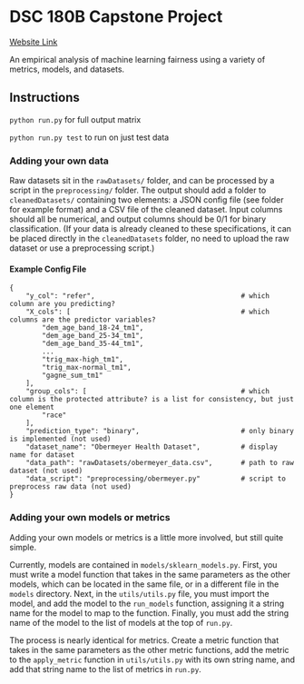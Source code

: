 # DSC 180B Capstone Project

[Website Link](https://annemxu.github.io/ml-fairness/)

An empirical analysis of machine learning fairness using a variety of metrics, models, and datasets.

## Instructions
`python run.py` for full output matrix

`python run.py test` to run on just test data

### Adding your own data
Raw datasets sit in the `rawDatasets/` folder, and can be processed by a script in the `preprocessing/` folder. The output should add a folder to `cleanedDatasets/` containing two elements: a JSON config file (see folder for example format) and a CSV file of the cleaned dataset. Input columns should all be numerical, and output columns should be 0/1 for binary classification. (If your data is already cleaned to these specifications, it can be placed directly in the `cleanedDatasets` folder, no need to upload the raw dataset or use a preprocessing script.)

#### Example Config File

```
{
    "y_col": "refer",                                    # which column are you predicting?
    "X_cols": [                                          # which columns are the predictor variables?
        "dem_age_band_18-24_tm1",
        "dem_age_band_25-34_tm1",
        "dem_age_band_35-44_tm1",
        ...
        "trig_max-high_tm1",
        "trig_max-normal_tm1",
        "gagne_sum_tm1"
    ],
    "group_cols": [                                      # which column is the protected attribute? is a list for consistency, but just one element
        "race"
    ],
    "prediction_type": "binary",                         # only binary is implemented (not used)
    "dataset_name": "Obermeyer Health Dataset",          # display name for dataset
    "data_path": "rawDatasets/obermeyer_data.csv",       # path to raw dataset (not used)
    "data_script": "preprocessing/obermeyer.py"          # script to preprocess raw data (not used)
}
```

### Adding your own models or metrics
Adding your own models or metrics is a little more involved, but still quite simple. 

Currently, models are contained in `models/sklearn_models.py`. First, you must write a model function that takes in the same parameters as the other models, which can be located in the same file, or in a different file in the `models` directory. Next, in the `utils/utils.py` file, you must import the model, and add the model to the `run_models` function, assigning it a string name for the model to map to the function. Finally, you must add the string name of the model to the list of models at the top of `run.py`.

The process is nearly identical for metrics. Create a metric function that takes in the same parameters as the other metric functions, add the metric to the `apply_metric` function in `utils/utils.py` with its own string name, and add that string name to the list of metrics in `run.py`.
